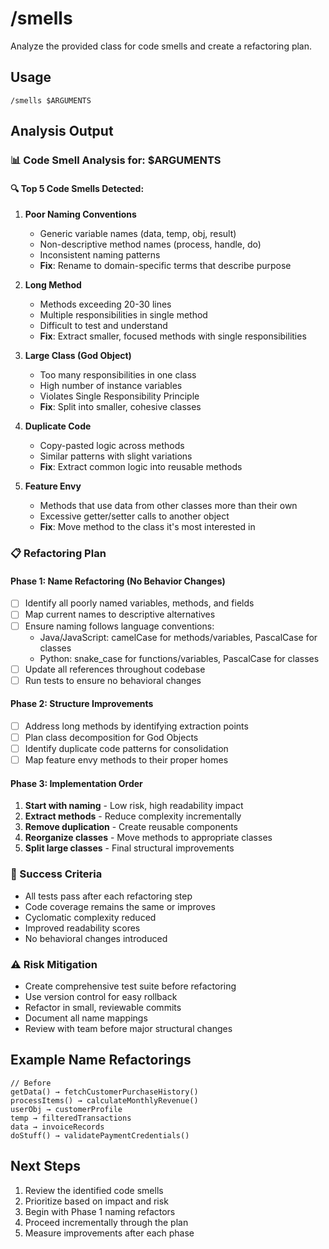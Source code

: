# /smells

Analyze the provided class for code smells and create a refactoring plan.

## Usage
```
/smells $ARGUMENTS
```

## Analysis Output

### 📊 Code Smell Analysis for: $ARGUMENTS

#### 🔍 Top 5 Code Smells Detected:

1. **Poor Naming Conventions**
   - Generic variable names (data, temp, obj, result)
   - Non-descriptive method names (process, handle, do)
   - Inconsistent naming patterns
   - **Fix**: Rename to domain-specific terms that describe purpose

2. **Long Method**
   - Methods exceeding 20-30 lines
   - Multiple responsibilities in single method
   - Difficult to test and understand
   - **Fix**: Extract smaller, focused methods with single responsibilities

3. **Large Class (God Object)**
   - Too many responsibilities in one class
   - High number of instance variables
   - Violates Single Responsibility Principle
   - **Fix**: Split into smaller, cohesive classes

4. **Duplicate Code**
   - Copy-pasted logic across methods
   - Similar patterns with slight variations
   - **Fix**: Extract common logic into reusable methods

5. **Feature Envy**
   - Methods that use data from other classes more than their own
   - Excessive getter/setter calls to another object
   - **Fix**: Move method to the class it's most interested in

### 📋 Refactoring Plan

#### Phase 1: Name Refactoring (No Behavior Changes)
- [ ] Identify all poorly named variables, methods, and fields
- [ ] Map current names to descriptive alternatives
- [ ] Ensure naming follows language conventions:
  - Java/JavaScript: camelCase for methods/variables, PascalCase for classes
  - Python: snake_case for functions/variables, PascalCase for classes
- [ ] Update all references throughout codebase
- [ ] Run tests to ensure no behavioral changes

#### Phase 2: Structure Improvements
- [ ] Address long methods by identifying extraction points
- [ ] Plan class decomposition for God Objects
- [ ] Identify duplicate code patterns for consolidation
- [ ] Map feature envy methods to their proper homes

#### Phase 3: Implementation Order
1. **Start with naming** - Low risk, high readability impact
2. **Extract methods** - Reduce complexity incrementally
3. **Remove duplication** - Create reusable components
4. **Reorganize classes** - Move methods to appropriate classes
5. **Split large classes** - Final structural improvements

### 🎯 Success Criteria
- All tests pass after each refactoring step
- Code coverage remains the same or improves
- Cyclomatic complexity reduced
- Improved readability scores
- No behavioral changes introduced

### ⚠️ Risk Mitigation
- Create comprehensive test suite before refactoring
- Use version control for easy rollback
- Refactor in small, reviewable commits
- Document all name mappings
- Review with team before major structural changes

## Example Name Refactorings
```
// Before
getData() → fetchCustomerPurchaseHistory()
processItems() → calculateMonthlyRevenue()
userObj → customerProfile
temp → filteredTransactions
data → invoiceRecords
doStuff() → validatePaymentCredentials()
```

## Next Steps
1. Review the identified code smells
2. Prioritize based on impact and risk
3. Begin with Phase 1 naming refactors
4. Proceed incrementally through the plan
5. Measure improvements after each phase
